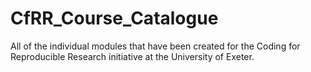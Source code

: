 # CfRR_Course_Catalogue
All of the individual modules that have been created for the Coding for Reproducible Research initiative at the University of Exeter.
